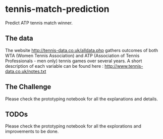 # tennis-match-prediction
Predict ATP tennis match winner.

## The data
The website http://tennis-data.co.uk/alldata.php gathers outcomes of both WTA (Women Tennis Association) and ATP (Association of Tennis Professionals - men only) tennis games over several years.
A short description of each variable can be found here : http://www.tennis-data.co.uk/notes.txt

## The Challenge
Please check the prototyping notebook for all the explanations and details.

## TODOs
Please check the prototyping notebook for all the explorations and improvements to be done.
